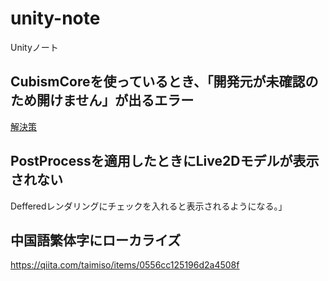 # unity-note
Unityノート

## CubismCoreを使っているとき、「開発元が未確認のため開けません」が出るエラー

[解決策](http://xn--n8js0fbu7qwokb4b4665kvfat90dkrx.xyz/unity/unity%E3%81%A7%E5%8F%A3%E3%83%91%E3%82%AF%E3%81%95%E3%81%9B%E3%82%8B%E9%9F%B3%E5%A3%B0%E3%81%AB%E5%90%88%E3%82%8F%E3%81%9B%E3%81%A6%E3%80%80live%EF%BC%92d%E3%80%80%E5%88%9D%E7%B4%9A%E8%80%85%E7%94%A8.html)

## PostProcessを適用したときにLive2Dモデルが表示されない

Defferedレンダリングにチェックを入れると表示されるようになる。」

## 中国語繁体字にローカライズ
https://qiita.com/taimiso/items/0556cc125196d2a4508f
